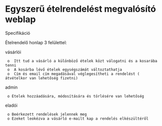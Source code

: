 # Egyszerű ételrendelést megvalósító weblap
Specifikáció

Ételrendelő honlap 3 felülettel:

  vásárlói
  
     o	Itt tud a vásárló a különböző ételek közt válogatni és a kosarába tenni
     o	A kosárba lévő ételek egységszámát változtathatja
     o	Cím és email cím megadásával véglegesítheti a rendelést ( átvételkor van lehetőség fizetni)
  
  admin
  
     o Ételek hozzáadására, módosítására és törlésére van lehetőség 
    
  eladói
  
     o Beérkezett rendelések jelennek meg
     o Ezeket leokézva a vásárló e-mailt kap a rendelés elkészültéről
